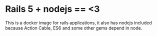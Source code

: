 # Rails 5 + nodejs == <3

This is a docker image for rails applications, it also has nodejs included
because Action Cable, ES6 and some other gems depend in node.

